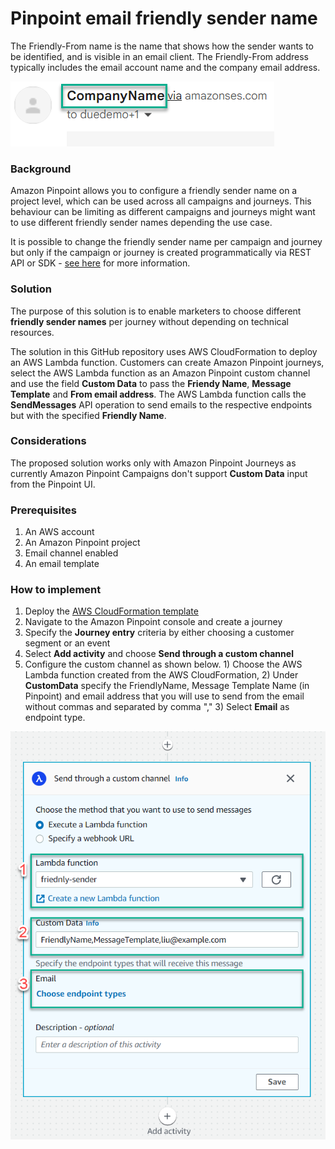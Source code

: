# Pinpoint email friendly sender name

The Friendly-From name is the name that shows how the sender wants to be identified, and is visible in an email client. The Friendly-From address typically includes the email account name and the company email address.

![friendly sender](https://github.com/Pioank/pinpoint-friendly-sender-name/blob/main/assets/friendly-sender-name.png)

### Background

Amazon Pinpoint allows you to configure a friendly sender name on a project level, which can be used across all campaigns and journeys. This behaviour can be limiting as different campaigns and journeys might want to use different friendly sender names depending the use case.

It is possible to change the friendly sender name per campaign and journey but only if the campaign or journey is created programmatically via REST API or SDK - [see here](https://medium.com/@syumak/how-to-change-your-email-identity-from-address-to-use-a-friendly-sender-name-using-amazon-938c8d1dcb0) for more information.

### Solution

The purpose of this solution is to enable marketers to choose different **friendly sender names** per journey without depending on technical resources.

The solution in this GitHub repository uses AWS CloudFormation to deploy an AWS Lambda function. Customers can create Amazon Pinpoint journeys, select the AWS Lambda function as an Amazon Pinpoint custom channel and use the field **Custom Data** to pass the **Friendy Name**, **Message Template** and **From email address**. The AWS Lambda function calls the **SendMessages** API operation to send emails to the respective endpoints but with the specified **Friendly Name**.

### Considerations

The proposed solution works only with Amazon Pinpoint Journeys as currently Amazon Pinpoint Campaigns don't support **Custom Data** input from the Pinpoint UI.

### Prerequisites

1. An AWS account
2. An Amazon Pinpoint project
3. Email channel enabled
4. An email template

### How to implement

1. Deploy the [AWS CloudFormation template](https://github.com/Pioank/pinpoint-friendly-sender-name/blob/main/Pinpoint-friendly-sender-name-email.yaml)
2. Navigate to the Amazon Pinpoint console and create a journey
3. Specify the **Journey entry** criteria by either choosing a customer segment or an event
4. Select **Add activity** and choose **Send through a custom channel**
5. Configure the custom channel as shown below. 1) Choose the AWS Lambda function created from the AWS CloudFormation, 2) Under **CustomData** specify the FriendlyName, Message Template Name (in Pinpoint) and email address that you will use to send from the email without commas and separated by comma "," 3) Select **Email** as endpoint type.

![journey configuration](https://github.com/Pioank/pinpoint-friendly-sender-name/blob/main/assets/journey-configuration.png)
